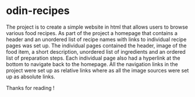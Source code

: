 # odin-recipes
The project is to create a simple website in html that allows users to browse various food recipes. As part of the project a homepage that contains a header and an unordered list of recipe names with links to individual recipe pages was set up. The individual pages contained the header, image of the food item, a short description, unordered list of ingredients and an ordered list of preparation steps. Each individual page also had a hyperlink at the bottom to navigate back to the homepage. All the navigation links in the project were set up as relative links where as all the image sources were set up as absolute links.

Thanks for reading !